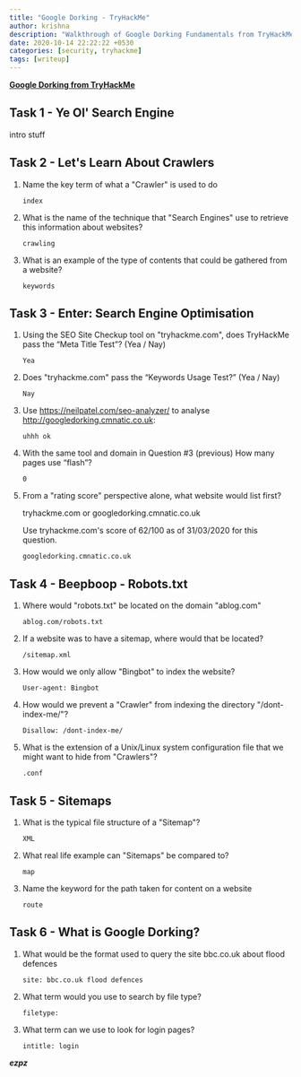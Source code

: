 ```yaml
---
title: "Google Dorking - TryHackMe"
author: krishna
description: "Walkthrough of Google Dorking Fundamentals from TryHackMe"
date: 2020-10-14 22:22:22 +0530
categories: [security, tryhackme]
tags: [writeup]
---
```


**[Google Dorking from TryHackMe](https://tryhackme.com/room/googledorking)**

## Task 1 - Ye Ol' Search Engine

intro stuff

## Task 2 - Let's Learn About Crawlers

1. Name the key term of what a "Crawler" is used to do

    `index`

2. What is the name of the technique that "Search Engines" use to retrieve this information about websites?

    `crawling`

3. What is an example of the type of contents that could be gathered from a website?

    `keywords`

## Task 3 - Enter: Search Engine Optimisation

1. Using the SEO Site Checkup tool on "tryhackme.com", does TryHackMe pass the “Meta Title Test”? (Yea / Nay)

    `Yea`

2. Does "tryhackme.com" pass the “Keywords Usage Test?” (Yea / Nay)

    `Nay`

3. Use https://neilpatel.com/seo-analyzer/ to analyse http://googledorking.cmnatic.co.uk:

    `uhhh ok`

4. With the same tool and domain in Question #3 (previous)
    How many pages use “flash”?

    `0`

5.  From a "rating score" perspective alone, what website would list first?

    tryhackme.com or googledorking.cmnatic.co.uk

    Use tryhackme.com's score of 62/100 as of 31/03/2020 for this question.

    `googledorking.cmnatic.co.uk`

## Task 4 - Beepboop - Robots.txt

1. Where would "robots.txt" be located on the domain "ablog.com"

    `ablog.com/robots.txt`

2. If a website was to have a sitemap, where would that be located?

    `/sitemap.xml`

3. How would we only allow "Bingbot" to index the website? 

    `User-agent: Bingbot`

4. How would we prevent a "Crawler" from indexing the directory "/dont-index-me/"?

    `Disallow: /dont-index-me/`

5. What is the extension of a Unix/Linux system configuration file that we might want to hide from "Crawlers"?

    `.conf`

## Task 5 - Sitemaps

1. What is the typical file structure of a "Sitemap"?

    `XML`

2. What real life example can "Sitemaps" be compared to?

    `map`

3. Name the keyword for the path taken for content on a website

    `route`

## Task 6 - What is Google Dorking?

1. What would be the format used to query the site bbc.co.uk about flood defences

    `site: bbc.co.uk flood defences`

2. What term would you use to search by file type?

    `filetype:`

3. What term can we use to look for login pages?

    `intitle: login`

***ezpz***
